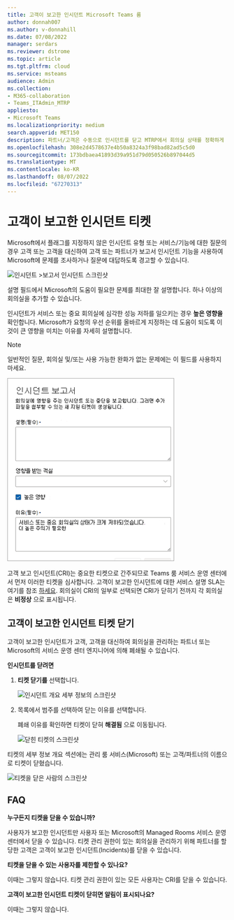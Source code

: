 ```yaml
---
title: 고객이 보고한 인시던트 Microsoft Teams 룸
author: donnah007
ms.author: v-donnahill
ms.date: 07/08/2022
manager: serdars
ms.reviewer: dstrome
ms.topic: article
ms.tgt.pltfrm: cloud
ms.service: msteams
audience: Admin
ms.collection:
- M365-collaboration
- Teams_ITAdmin_MTRP
appliesto:
- Microsoft Teams
ms.localizationpriority: medium
search.appverid: MET150
description: 파트너/고객은 수동으로 인시던트를 닫고 MTRP에서 회의실 상태를 정확하게 보고할 수 있습니다.
ms.openlocfilehash: 308e2d4578637e4b50a8324a3f98bad82ad5c5d0
ms.sourcegitcommit: 173bdbaea41893d39a951d79d050526b897044d5
ms.translationtype: MT
ms.contentlocale: ko-KR
ms.lasthandoff: 08/07/2022
ms.locfileid: "67270313"
---
```

# <a name="customer-reported-incident-tickets"></a>고객이 보고한 인시던트 티켓

Microsoft에서 플래그를 지정하지 않은 인시던트 유형 또는 서비스/기능에 대한 질문의 경우 고객 또는 고객을 대신하여 고객 또는 파트너가 보고서 인시던트 기능을 사용하여 Microsoft에 문제를 조사하거나 질문에 대답하도록 경고할 수 있습니다.

![인시던트 >보고서 인시던트 스크린샷](../media/customer-reported-incidents-001.png)

설명 필드에서 Microsoft의 도움이 필요한 문제를 최대한 잘 설명합니다. 하나 이상의 회의실을 추가할 수 있습니다.

인시던트가 서비스 또는 중요 회의실에 심각한 성능 저하를 일으키는 경우  **높은 영향을** 확인합니다. Microsoft가 요청의 우선 순위를 올바르게 지정하는 데 도움이 되도록 이것이 큰 영향을 미치는 이유를 자세히 설명합니다.

> [!NOTE]
> 일반적인 질문, 회의실 및/또는 사용 가능한 완화가 없는 문제에는 이 필드를 사용하지 마세요.

![영향을 받는 인시던트 보고서 룸의 스크린샷](../media/customer-reported-incidents-002.png)

고객 보고 인시던트(CRI)는 중요한 티켓으로 간주되므로 Teams 룸 서비스 운영 센터에서 먼저 이러한 티켓을 심사합니다. 고객이 보고한 인시던트에 대한 서비스 설명 SLA는 여기를 참조 [하세요](microsoft-teams-rooms-premium.md). 회의실이 CRI의 일부로 선택되면 CRI가 닫히기 전까지 각 회의실은 **비정상** 으로 표시됩니다.

## <a name="closing-customer-reported-incident-tickets"></a>고객이 보고한 인시던트 티켓 닫기

고객이 보고한 인시던트가 고객, 고객을 대신하여 회의실을 관리하는 파트너 또는 Microsoft의 서비스 운영 센터 엔지니어에 의해 폐쇄될 수 있습니다.

**인시던트를 닫려면**

1. **티켓 닫기를** 선택합니다.

   ![인시던트 개요 세부 정보의 스크린샷](../media/customer-reported-incidents-003.png)

1. 목록에서 범주를 선택하여 닫는 이유를 선택합니다.

   폐쇄 이유를 확인하면 티켓이 닫혀 **해결됨** 으로 이동됩니다.

   ![닫힌 티켓의 스크린샷](../media/customer-reported-incidents-004.png)

티켓의 세부 정보 개요 섹션에는 관리 룸 서비스(Microsoft) 또는 고객/파트너의 이름으로 티켓이 닫혔습니다.  

 ![티켓을 닫은 사람의 스크린샷 ](../media/customer-reported-incidents-005.png)

## <a name="faq"></a>FAQ

**누구든지 티켓을 닫을 수 있습니까?**

사용자가 보고한 인시던트만 사용자 또는 Microsoft의 Managed Rooms 서비스 운영 센터에서 닫을 수 있습니다. 티켓 관리 권한이 있는 회의실을 관리하기 위해 파트너를 할당한 고객은 고객이 보고한 인시던트(Incidents)를 닫을 수 있습니다.

**티켓을 닫을 수 있는 사용자를 제한할 수 있나요?**

이때는 그렇지 않습니다. 티켓 관리 권한이 있는 모든 사용자는 CRI를 닫을 수 있습니다.

**고객이 보고한 인시던트 티켓이 닫히면 알림이 표시되나요?**

이때는 그렇지 않습니다.